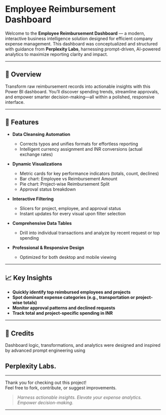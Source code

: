 # Employee Reimbursement Dashboard

Welcome to the **Employee Reimbursement Dashboard** — a modern, interactive business intelligence solution designed for efficient company expense management. This dashboard was conceptualized and structured with guidance from **Perplexity Labs**, harnessing prompt-driven, AI-powered analytics to maximize reporting clarity and impact.

---

## 🌟 Overview

Transform raw reimbursement records into actionable insights with this Power BI dashboard. You’ll discover spending trends, streamline approvals, and empower smarter decision-making—all within a polished, responsive interface.

---

## 🚀 Features

- **Data Cleansing Automation**
  - Corrects typos and unifies formats for effortless reporting
  - Intelligent currency assignment and INR conversions (actual exchange rates)

- **Dynamic Visualizations**
  - Metric cards for key performance indicators (totals, count, declines)
  - Bar chart: Employee vs Reimbursement Amount
  - Pie chart: Project-wise Reimbursement Split
  - Approval status breakdown

- **Interactive Filtering**
  - Slicers for project, employee, and approval status
  - Instant updates for every visual upon filter selection

- **Comprehensive Data Tables**
  - Drill into individual transactions and analyze by recent request or top spending

- **Professional & Responsive Design**
  - Optimized for both desktop and mobile viewing

---

## 📈 Key Insights 

- **Quickly identify top reimbursed employees and projects**
- **Spot dominant expense categories (e.g., transportation or project-wise totals)**
- **Monitor approval patterns and declined requests**
- **Track total and project-specific spending in INR**

---

## 📝 Credits

Dashboard logic, transformations, and analytics were designed and inspired by advanced prompt engineering using 
## Perplexity Labs.

---

Thank you for checking out this project!  
Feel free to fork, contribute, or suggest improvements.

> _Harness actionable insights. Elevate your expense analytics. Empower decision-making._

---
